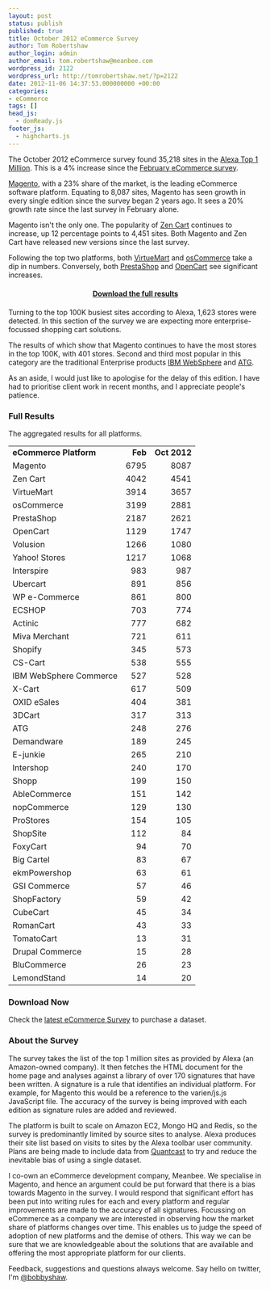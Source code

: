 ```yaml
---
layout: post
status: publish
published: true
title: October 2012 eCommerce Survey
author: Tom Robertshaw
author_login: admin
author_email: tom.robertshaw@meanbee.com
wordpress_id: 2122
wordpress_url: http://tomrobertshaw.net/?p=2122
date: 2012-11-06 14:37:53.000000000 +00:00
categories:
- eCommerce
tags: []
head_js:
  - domReady.js
footer_js:
  - highcharts.js
---
```


The October 2012 eCommerce survey found 35,218 sites in the <a href="http://www.alexa.com/topsites">Alexa Top 1 Million</a>.  This is a 4% increase since the <a href="http://tomrobertshaw.net/2012/02/feb-2012-ecommerce-survey/">February eCommerce survey</a>.

<a href="http://www.magentocommerce.com">Magento</a>, with a 23% share of the market, is the leading eCommerce software platform.  Equating to 8,087 sites, Magento has seen growth in every single edition since the survey began 2 years ago.  It sees a 20% growth rate since the last survey in February alone.

Magento isn't the only one. The popularity of <a href="http://www.zen-cart.com/">Zen Cart</a> continues to increase, up 12 percentage points to 4,451 sites.  Both Magento and Zen Cart have released new versions since the last survey.

Following the top two platforms, both <a href="http://virtuemart.net/">VirtueMart</a> and <a href="http://www.oscommerce.com/">osCommerce</a> take a dip in numbers. Conversely, both <a href="http://www.prestashop.com/">PrestaShop</a> and <a href="http://www.opencart.com/">OpenCart</a> see significant increases. 

<div id="mostPopularMillion"></div>

<div style="text-align: center; margin: 20px 0; font-weight: bold;"><p><a href="#download-now">Download the full results</a></p></div>

Turning to the top 100K busiest sites according to Alexa, 1,623 stores were detected.  In this section of the survey we are expecting more enterprise-focussed shopping cart solutions.

The results of which show that Magento continues to have the most stores in the top 100K, with 401 stores.  Second and third most popular in this category are the traditional Enterprise products <a href="http://www.ibm.com/software/websphere">IBM WebSphere</a> and <a href="http://www.atg.com">ATG</a>.

<div id="mostPopularHundredThousand"></div>

As an aside, I would just like to apologise for the delay of this edition.  I have had to prioritise client work in recent months, and I appreciate people's patience.

### Full Results

The aggregated results for all platforms.

<table>
<tbody>
<tr>
<td><strong>eCommerce Platform</strong></td>
<td align="right"><strong>Feb</strong></td>
<td align="right"><strong>Oct 2012</strong></td>
</tr>
<tr>
<td>Magento</td>
<td align="right">6795</td>
<td align="right">8087</td>
</tr>
<tr>
<td>Zen Cart</td>
<td align="right">4042</td>
<td align="right">4541</td>
</tr>
<tr>
<td>VirtueMart</td>
<td align="right">3914</td>
<td align="right">3657</td>
</tr>
<tr>
<td>osCommerce</td>
<td align="right">3199</td>
<td align="right">2881</td>
</tr>
<tr>
<td>PrestaShop</td>
<td align="right">2187</td>
<td align="right">2621</td>
</tr>
<tr>
<td>OpenCart</td>
<td align="right">1129</td>
<td align="right">1747</td>
</tr>
<tr>
<td>Volusion</td>
<td align="right">1266</td>
<td align="right">1080</td>
</tr>
<tr>
<td>Yahoo! Stores</td>
<td align="right">1217</td>
<td align="right">1068</td>
</tr>

<tr>
<td>Interspire</td>
<td align="right">983</td>
<td align="right">987</td>
</tr>
<tr>
<td>Ubercart</td>
<td align="right">891</td>
<td align="right">856</td>
</tr>
<tr>
<td>WP e-Commerce</td>
<td align="right">861</td>
<td align="right">800</td>
</tr>
<tr>
<td>ECSHOP</td>
<td align="right">703</td>
<td align="right">774</td>
</tr>
<tr>
<td>Actinic</td>
<td align="right">777</td>
<td align="right">682</td>
</tr>
<tr>
<td>Miva Merchant</td>
<td align="right">721</td>
<td align="right">611</td>
</tr>
<tr>
<td>Shopify</td>
<td align="right">345</td>
<td align="right">573</td>
</tr>
<tr>
<td>CS-Cart</td>
<td align="right">538</td>
<td align="right">555</td>
</tr>
<tr>
<td>IBM WebSphere Commerce</td>
<td align="right">527</td>
<td align="right">528</td>
</tr>
<tr>
<td>X-Cart</td>
<td align="right">617</td>
<td align="right">509</td>
</tr>
<tr>
<td>OXID eSales</td>
<td align="right">404</td>
<td align="right">381</td>
</tr>
<tr>
<td>3DCart</td>
<td align="right">317</td>
<td align="right">313</td>
</tr>
<tr>
<td>ATG</td>
<td align="right">248</td>
<td align="right">276</td>
</tr>
<tr>
<td>Demandware</td>
<td align="right">189</td>
<td align="right">245</td>
</tr>
<tr>
<td>E-junkie</td>
<td align="right">265</td>
<td align="right">210</td>
</tr>
<tr>
<td>Intershop</td>
<td align="right">240</td>
<td align="right">170</td>
</tr>
<tr>
<td>Shopp</td>
<td align="right">199</td>
<td align="right">150</td>
</tr>
<tr>
<td>AbleCommerce</td>
<td align="right">151</td>
<td align="right">142</td>
</tr>
<tr>
<td>nopCommerce</td>
<td align="right">129</td>
<td align="right">130</td>
</tr>
<tr>
<td>ProStores</td>
<td align="right">154</td>
<td align="right">105</td>
</tr>
<tr>
<td>ShopSite</td>
<td align="right">112</td>
<td align="right">84</td>
</tr>
<tr>
<td>FoxyCart</td>
<td align="right">94</td>
<td align="right">70</td>
</tr>
<tr>
<td>Big Cartel</td>
<td align="right">83</td>
<td align="right">67</td>
</tr>
<tr>
<td>ekmPowershop</td>
<td align="right">63</td>
<td align="right">61</td>
</tr>
<tr>
<td>GSI Commerce</td>
<td align="right">57</td>
<td align="right">46</td>
</tr>
<tr>
<td>ShopFactory</td>
<td align="right">59</td>
<td align="right">42</td>
</tr>
<tr>
<td>CubeCart</td>
<td align="right">45</td>
<td align="right">34</td>
</tr>
<tr>
<td>RomanCart</td>
<td align="right">43</td>
<td align="right">33</td>
</tr>
<tr>
<td>TomatoCart</td>
<td align="right">13</td>
<td align="right">31</td>
</tr>
<tr>
<td>Drupal Commerce</td>
<td align="right">15</td>
<td align="right">28</td>
</tr>
<tr>
<td>BluCommerce</td>
<td align="right">26</td>
<td align="right">23</td>
</tr>

<tr>
<td>LemondStand</td>
<td align="right">14</td>
<td align="right">20</td>
</tr>

</tbody>
</table>


<h3 id="download-now">Download Now</h3>

<p>Check the <a href="http://tomrobertshaw.net/2013/03/feb-2013-ecommerce-survey/">latest eCommerce Survey</a> to purchase a dataset.</p>

### About the Survey

The survey takes the list of the top 1 million sites as provided by Alexa (an Amazon-owned company).  It then fetches the HTML document for the home page and analyses against a library of over 170 signatures that have been written.  A signature is a rule that identifies an individual platform.  For example, for Magento this would be a reference to the varien/js.js JavaScript file.  The accuracy of the survey is being improved with each edition as signature rules are added and reviewed.

The platform is built to scale on Amazon EC2, Mongo HQ and Redis, so the survey is predominantly limited by source sites to analyse.  Alexa produces their site list based on visits to sites by the Alexa toolbar user community.  Plans are being made to include data from <a href="http://www.quantcast.com/top-sites-1">Quantcast</a> to try and reduce the inevitable bias of using a single dataset.

I co-own an eCommerce development company, Meanbee.  We specialise in Magento, and hence an argument could be put forward that there is a bias towards Magento in the survey.  I would respond that significant effort has been put into writing rules for each and every platform and regular improvements are made to the accuracy of all signatures.  Focussing on eCommerce as a company we are interested in observing how the market share of platforms changes over time.  This enables us to judge the speed of adoption of new platforms and the demise of others.  This way we can be sure that we are knowledgeable about the solutions that are available and offering the most appropriate platform for our clients.

Feedback, suggestions and questions always welcome.  Say hello on twitter, I'm <a href="http://twitter.com/bobbyshaw">@bobbyshaw</a>.

<script type="text/javascript">// <![CDATA[
	var chart = [];
  domReady.on(function() {
    chart[0] = new Highcharts.Chart({
      chart: {
        backgroundColor: null,
        renderTo: 'mostPopularMillion',
        plotBackgroundColor: null,
        plotBorderWidth: null,
        plotShadow: false,
      },
      title: {
        text: 'Most Popular eCommerce Software (Top 1M Sites), Oct 2012'
      },
      tooltip: {
        formatter: function() {
          return '<b>'+ this.point.name +'</b>: '+ this.percentage.toFixed(1) +' %';
        }
      },
      plotOptions: {
        pie: {
          allowPointSelect: true,
          cursor: 'pointer',
          dataLabels: {
            enabled: true,
            color: '#000000',
            connectorColor: '#000000',
            formatter: function() {
              return '<b>'+ this.point.name +'</b>: '+ this.point.y;
            }
          }
        }
      },
        series: [{
        type: 'pie',
        name: 'eCommerce Market Share',
        data: [
          ['Magento',   8087],
          ['Zen Cart',  4541],
          ['VirtueMart',    3657],
          ['osCommerce',     2881],
          ['PrestaShop',   2621],
          ['OpenCart',     1747],           
          ['Volusion',   1080],
          ['Yahoo! Stores',  1068],
          ['Interspire',   987],
          ['Ubercart',   856],
          ['WP e-Commerce',  800],
          ['ECSHOP',  774],
          ['Others',   6125]
        ]
      }]
    });
    chart[1] = new Highcharts.Chart({
      chart: {
        backgroundColor: null,
        renderTo: 'mostPopularHundredThousand',
        plotBackgroundColor: null,
        plotBorderWidth: null,
        plotShadow: false,
      },
      title: {
        text: 'Most Popular eCommerce Software (Top 100K Sites), Oct 2012'
      },
      tooltip: {
        formatter: function() {
          return '<b>'+ this.point.name +'</b>: '+ this.percentage.toFixed(1) +' %';
        }
      },
      plotOptions: {
        pie: {
          allowPointSelect: true,
          cursor: 'pointer',
          dataLabels: {
            enabled: true,
            color: '#000000',
            connectorColor: '#000000',
            formatter: function() {
              return '<b>'+ this.point.name +'</b>: ';
            }
          }
        }
      },
        series: [{
        type: 'pie',
        name: 'eCommerce Market Share',
        data: [
          ['Magento',   403],
          ['IBM WebSphere',  181],
          ['ATG',    130],
          ['Zen Cart',  85],
          ['VirtueMart',     85],
          ['osCommerce',   83],
          ['Actinic',   81],
          ['Demandware',  72],
          ['Yahoo! Stores', 53],   
          ['ECSHOP',    48],
          ['Ubercart', 43],
          ['Intershop',    43],
          ['Prestashop',    42],
          ['Open Cart', 40],
          ['GSI Commerce', 28],
          ['Others',    207]
        ]
      }]
    });
  });
		
// ]]></script>
